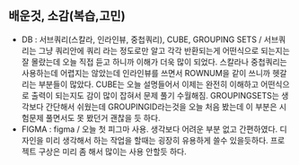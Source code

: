 ## 배운것, 소감(복습,고민)
- DB : 서브쿼리(스칼라, 인라인뷰, 중첩쿼리), CUBE, GROUPING SETS / 서브쿼리는 그냥 쿼리안에 쿼리 라는 정도로만 알고 각각 반환되는게 어떤식으로 되는지는 잘 몰랐는데 오늘 직접 듣고 하니까 이해가 더욱 많이 되었다. 스칼라나 중첩쿼리는 사용하는데 어렵지는 않았는데 인라인뷰를 쓰면서 ROWNUM을 같이 쓰니까 헷갈리는 부분들이 많았다. CUBE는 오늘 설명들어서 이제는 완전히 이해하고 어떤식으로 출력이 되는지도 감이 많이 잡혀서 문제 풀기 수월해짐. GROUPINGSETS는 생각보다 간단해서 쉬웠는데 GROUPINGID라는것을 오늘 처음 봤는데 이 부분은 시험문제 풀면서도 못 봤던거 괜찮을 듯 하다.
- FIGMA : figma / 오늘 첫 피그마 사용. 생각보다 어려운 부분 없고 간편하였다. 디자인을 미리 생각해서 하는 작업을 할때는 굉장히 유용하게 쓸수 있을듯하다. 프로젝트 구상은 미리 좀 해서 많이는 사용 안할듯 하다.
